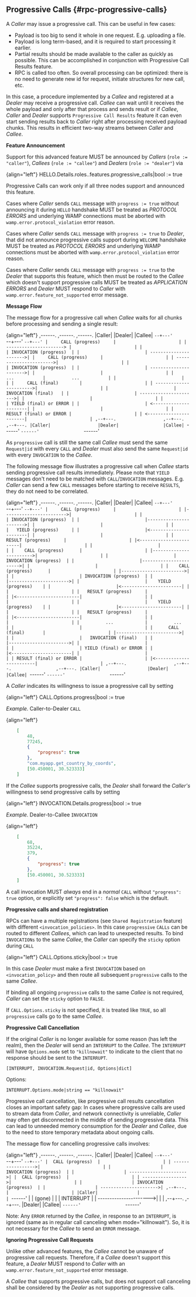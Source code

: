 ## Progressive Calls {#rpc-progressive-calls}

A *Caller* may issue a progressive call. This can be useful in few cases:

* Payload is too big to send it whole in one request. E.g. uploading a file.
* Payload is long term-based, and it is required to start processing it earlier.
* Partial results should be made available to the caller as quickly as possible. This can be accomplished
  in conjunction with Progressive Call Results feature.
* RPC is called too often. So overall processing can be optimized: there is no need to generate new id for request,
  initiate structures for new call, etc.

In this case, a procedure implemented by a *Callee* and registered at a *Dealer* may receive a progressive call.
*Callee* can wait until it receives the whole payload and only after that process and sends result or 
if *Callee*, *Caller* and *Dealer* supports `Progressive Call Results` feature it can even start sending results 
back to *Caller* right after processing received payload chunks.
This results in efficient two-way streams between *Caller* and *Callee*.

**Feature Announcement**

Support for this advanced feature MUST be announced by *Callers* (`role := "caller"`), *Callees* (`role := "callee"`) 
and *Dealers* (`role := "dealer"`) via

{align="left"}
        HELLO.Details.roles.<role>.features.progressive_calls|bool := true

Progressive Calls can work only if all three nodes support and announced this feature. 

Cases where *Caller* sends `CALL` message with `progress := true` without announcing it during `HELLO`
handshake MUST be treated as *PROTOCOL ERRORS* and underlying WAMP connections must be aborted with 
`wamp.error.protocol_violation` error reason.

Cases where *Caller* sends `CALL` message with `progress := true` to *Dealer*, that did not announce 
progressive calls support during `WELCOME` handshake MUST be treated as *PROTOCOL ERRORS* and underlying WAMP
connections must be aborted with `wamp.error.protocol_violation` error reason.

Cases where *Caller* sends `CALL` message with `progress := true` to the *Dealer* that supports this feature,
which then must be routed to the *Callee* which doesn't support progressive calls MUST be treated as *APPLICATION ERRORS*
and *Dealer* MUST respond to *Caller* with `wamp.error.feature_not_supported` error message.

**Message Flow**

The message flow for a progressive call when *Callee* waits for all chunks before processing and sending a single result:

{align="left"}
     ,------.                  ,------.                 ,------.
     |Caller|                  |Dealer|                 |Callee|
     `--+---'                  `--+---'                 `--+---'
        |     CALL (progress)     |                        |
        | ----------------------> |                        |
        |                         | INVOCATION (progress)  |
        |                         | ---------------------->|
        |     CALL (progress)     |                        |
        | ----------------------->|                        |
        |                         | INVOCATION (progress)  |
        |                         | ---------------------->|
        |                         |                        |
        |           ...           |          ...           |
        |                         |                        |
        |     CALL (final)        |                        |
        | ----------------------->|                        |
        |                         |   INVOCATION (final)   |
        |                         | ---------------------->|
        |                         |                        |
        |                         | YIELD (final) or ERROR |
        |                         | <----------------------|
        |                         |                        |
        | RESULT (final) or ERROR |                        |
        | <-----------------------|                        |
     ,--+---.                  ,--+---.                 ,--+---.
     |Caller|                  |Dealer|                 |Callee|
     `------'                  `------'                 `------'

As `progressive` call is still the same call *Callee* must send the same `Request|id` with every `CALL` and *Dealer*
must also send the same `Request|id` with every `INVOCATION` to the *Callee*.


The following message flow illustrates a progressive call when *Callee* starts sending progressive call 
results immediately. Please note that `YIELD` messages don't need to be matched with `CALL`/`INVOCATION` messages. 
E.g. *Caller* can send a few `CALL` messages before starting to receive `RESULTS`, they do not need to be correlated. 

{align="left"}
     ,------.                  ,------.                 ,------.
     |Caller|                  |Dealer|                 |Callee|
     `--+---'                  `--+---'                 `--+---'
        |     CALL (progress)     |                        |
        |------------------------>|                        |
        |                         | INVOCATION (progress)  |
        |                         |----------------------->|
        |                         |                        |
        |                         |   YIELD (progress)     |
        |                         |<-----------------------|
        |                         |                        |
        |   RESULT (progress)     |                        |
        |<------------------------|                        |
        |                         |                        |
        |    CALL (progress)      |                        |
        |------------------------>|                        |
        |                         | INVOCATION (progress)  |
        |                         |----------------------->|
        |                         |                        |
        |    CALL (progress)      |                        |
        |------------------------>|                        |
        |                         | INVOCATION (progress)  |
        |                         |----------------------->|
        |                         |    YIELD (progress)    |
        |                         |<-----------------------|
        |                         |                        |
        |   RESULT (progress)     |                        |
        |<------------------------|                        |
        |                         |                        |
        |                         |    YIELD (progress)    |
        |                         |<-----------------------|
        |                         |                        |
        |   RESULT (progress)     |                        |
        |<------------------------|                        |
        |                         |                        |
        |          ...            |          ...           |
        |                         |                        |
        |      CALL (final)       |                        |
        |------------------------>|                        |
        |                         |   INVOCATION (final)   |
        |                         |----------------------->|
        |                         |                        |
        |                         | YIELD (final) or ERROR |
        |                         |<-----------------------|
        |                         |                        |
        | RESULT (final) or ERROR |                        |
        |<------------------------|                        |
     ,--+---.                  ,--+---.                 ,--+---.
     |Caller|                  |Dealer|                 |Callee|
     `------'                  `------'                 `------'

A *Caller* indicates its willingness to issue a progressive call by setting

{align="left"}
        CALL.Options.progress|bool := true

*Example.* Caller-to-Dealer `CALL`

{align="left"}
```json
    [
        48,
        77245,
        {
            "progress": true
        },
        "com.myapp.get_country_by_coords",
        [50.450001, 30.523333]
    ]
```

If the *Callee* supports progressive calls, the *Dealer* shall forward the *Caller's* willingness to send progressive calls by setting

{align="left"}
        INVOCATION.Details.progress|bool := true


*Example.* Dealer-to-Callee `INVOCATION`

{align="left"}
```json
    [
        68,
        35224,
        379,
        {
            "progress": true
        },
        [50.450001, 30.523333]
    ]
```

A call invocation MUST *always* end in a *normal* `CALL` without `"progress": true` option, or explicitly 
set `"progress": false` which is the default.

**Progressive calls and shared registration**

RPCs can have a multiple registrations (see `Shared Registration` feature) with different `<invocation_policies>`.
In this case `progressive` `CALLs` can be routed to different *Callees*, which can lead to unexpected results.
To bind `INVOCATIONs` to the same *Callee*, the *Caller* can specify the `sticky` option during `CALL`

{align="left"}
        CALL.Options.sticky|bool := true


In this case *Dealer* must make a first `INVOCATION` based on `<invocation_policy>` and then route all 
subsequent `progressive` calls to the same *Callee*.

If binding all ongoing `progressive` calls to the same *Callee* is not required, *Caller* can set the `sticky` option to `FALSE`. 

If `CALL.Options.sticky` is not specified, it is treated like `TRUE`, so all `progressive`
calls go to the same *Callee*.

**Progressive Call Cancellation**

If the original *Caller* is no longer available for some reason (has left the realm), then the *Dealer* will send 
an `INTERRUPT` to the *Callee*. The `INTERRUPT` will have `Options.mode` set to `"killnowait"` to indicate to the 
client that no response should be sent to the `INTERRUPT`.

```
[INTERRUPT, INVOCATION.Request|id, Options|dict]
```
Options:
```
INTERRUPT.Options.mode|string == "killnowait"
```

Progressive call cancellation, like progressive call results cancellation closes an important safety gap: 
In cases where progressive calls are used to stream data from *Caller*, and network connectivity is unreliable, 
*Caller* may often get disconnected in the middle of sending progressive data. This can lead to unneeded memory
consumption for the *Dealer* and *Callee*, due to the need to store temporary metadata about ongoing calls.

The message flow for cancelling progressive calls involves:

{align="left"}
     ,------.            ,------.                 ,------.
     |Caller|            |Dealer|                 |Callee|
     `--+---'            `--+---'                 `--+---'
        |  CALL (progress)  |                        |
        | ----------------->|                        |
        |                   | INVOCATION (progress)  |
        |                   | ---------------------->|
        |  CALL (progress)  |                        |
        | ----------------->|                        |
        |                   | INVOCATION (progress)  |
        |                   | ---------------------->|
     ,--+---.               |                        |
     |Caller|               |                        |
     `------'               |                        |
      (gone)                |                        |
                            |       INTERRUPT        |
                            | ---------------------->|
                            |                        |
                         ,--+---.                 ,--+---.
                         |Dealer|                 |Callee|
                         `------'                 `------'


Note: Any `ERROR` returned by the *Callee*, in response to an `INTERRUPT`, is ignored (same as in regular call 
canceling when mode="killnowait"). So, it is not necessary for the *Callee* to send an `ERROR` message.

**Ignoring Progressive Call Requests**

Unlike other advanced features, the *Callee* cannot be unaware of progressive call requests.
Therefore, if a *Callee* doesn't support this feature, a *Dealer* MUST respond to *Caller* with an
`wamp.error.feature_not_supported` error message. 

A *Callee* that supports progressive calls, but does not support call canceling shall be considered by the *Dealer* 
as not supporting progressive calls.

